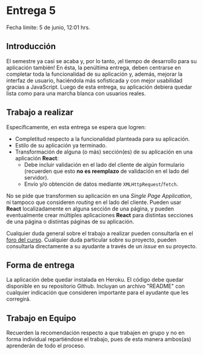 # Entrega 5

Fecha límite: 5 de junio, 12:01 hrs.

## Introducción

El semestre ya casi se acaba y, por lo tanto, ¡el tiempo de desarrollo para su aplicación también! En ésta, la penúltima entrega, deben centrarse en completar toda la funcionalidad de su aplicación y, además, mejorar la interfaz de usuario, haciéndola más sofisticada y con mejor usabilidad gracias a JavaScript. Luego de esta entrega, su aplicación debiera quedar lista como para una marcha blanca con usuarios reales.

## Trabajo a realizar

Específicamente, en esta entrega se espera que logren:

- Completitud respecto a la funcionalidad planteada para su aplicación.
- Estilo de su aplicación ya terminado.
- Transformación de alguna (o más) sección(es) de su aplicación en una aplicación **React**:
  - Debe incluir validación en el lado del cliente de algún formulario (recuerden que esto **no es reemplazo** de validación en el lado del servidor).
  - Envío y/o obtención de datos mediante `XMLHttpRequest`/`fetch`.

No se pide que transformen su aplicación en una _Single Page Application_, ni tampoco que consideren _routing_ en el lado del cliente. Pueden usar **React** localizadamente en alguna sección de una página, y pueden eventualmente crear múltiples aplicaciones **React** para distintas secciones de una página o distintas páginas de su aplicación.

Cualquier duda general sobre el trabajo a realizar pueden consultarla en el [foro del curso](../../../#foro). Cualquier duda particular sobre su proyecto, pueden consultarla directamente a su ayudante a través de un *issue* en su proyecto.

## Forma de entrega

La aplicación debe quedar instalada en Heroku. El código debe quedar disponible en su repositorio Github. Incluyan un archivo "README" con cualquier indicación que consideren importante para el ayudante que les corregirá.

## Trabajo en Equipo

Recuerden la recomendación respecto a que trabajen en grupo y no en forma individual repartiéndose el trabajo, pues de esta manera ambos(as) aprenderán de todo el proceso.
